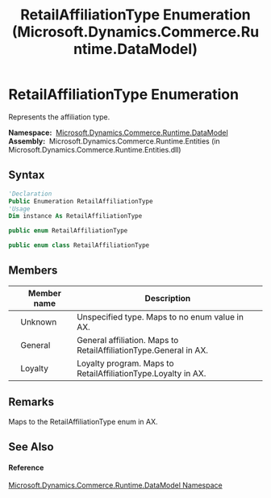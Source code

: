 ﻿---
title: RetailAffiliationType Enumeration (Microsoft.Dynamics.Commerce.Runtime.DataModel)
TOCTitle: RetailAffiliationType Enumeration
ms:assetid: T:Microsoft.Dynamics.Commerce.Runtime.DataModel.RetailAffiliationType
ms:mtpsurl: https://technet.microsoft.com/en-us/library/microsoft.dynamics.commerce.runtime.datamodel.retailaffiliationtype(v=AX.60)
ms:contentKeyID: 62213041
ms.date: 05/18/2015
mtps_version: v=AX.60
f1_keywords:
- Microsoft.Dynamics.Commerce.Runtime.DataModel.RetailAffiliationType
- Microsoft.Dynamics.Commerce.Runtime.DataModel.RetailAffiliationType.Unknown
- Microsoft.Dynamics.Commerce.Runtime.DataModel.RetailAffiliationType.Loyalty
- Microsoft.Dynamics.Commerce.Runtime.DataModel.RetailAffiliationType.General
dev_langs:
- CSharp
- C++
- VB
---

# RetailAffiliationType Enumeration

Represents the affiliation type.

**Namespace:**  [Microsoft.Dynamics.Commerce.Runtime.DataModel](microsoft-dynamics-commerce-runtime-datamodel-namespace.md)  
**Assembly:**  Microsoft.Dynamics.Commerce.Runtime.Entities (in Microsoft.Dynamics.Commerce.Runtime.Entities.dll)

## Syntax

``` vb
'Declaration
Public Enumeration RetailAffiliationType
'Usage
Dim instance As RetailAffiliationType
```

``` csharp
public enum RetailAffiliationType
```

``` c++
public enum class RetailAffiliationType
```

## Members

<table>
<thead>
<tr class="header">
<th></th>
<th>Member name</th>
<th>Description</th>
</tr>
</thead>
<tbody>
<tr class="odd">
<td></td>
<td>Unknown</td>
<td>Unspecified type. Maps to no enum value in AX.</td>
</tr>
<tr class="even">
<td></td>
<td>General</td>
<td>General affiliation. Maps to RetailAffiliationType.General in AX.</td>
</tr>
<tr class="odd">
<td></td>
<td>Loyalty</td>
<td>Loyalty program. Maps to RetailAffiliationType.Loyalty in AX.</td>
</tr>
</tbody>
</table>


## Remarks

Maps to the RetailAffiliationType enum in AX.

## See Also

#### Reference

[Microsoft.Dynamics.Commerce.Runtime.DataModel Namespace](microsoft-dynamics-commerce-runtime-datamodel-namespace.md)

